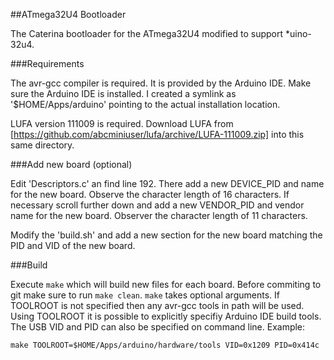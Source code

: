 ##ATmega32U4 Bootloader

The Caterina bootloader for the ATmega32U4 modified to support *uino-32u4.

###Requirements

The avr-gcc compiler is required.  It is provided by the Arduino IDE.  Make sure the Arduino IDE is installed.  I created a symlink as '$HOME/Apps/arduino' pointing to the actual installation location.

LUFA version 111009 is required.  Download LUFA from [https://github.com/abcminiuser/lufa/archive/LUFA-111009.zip] into this same directory.

###Add new board (optional)

Edit 'Descriptors.c' an find line 192.  There add a new DEVICE_PID and name for the new board.  Observe the character length of 16 characters.  If necessary scroll further down and add a new VENDOR_PID and vendor name for the new board.  Observer the character length of 11 characters.

Modify the 'build.sh' and add a new section for the new board matching the PID and VID of the new board.

###Build

Execute `make` which will build new files for each board.  Before commiting to git make sure to run `make clean`.  `make` takes optional arguments.  If TOOLROOT is not specified then any avr-gcc tools in path will be used.  Using TOOLROOT it is possible to explicitly specifiy Arduino IDE build tools.  The USB VID and PID can also be specified on command line.  Example:

```
make TOOLROOT=$HOME/Apps/arduino/hardware/tools VID=0x1209 PID=0x414c
```

